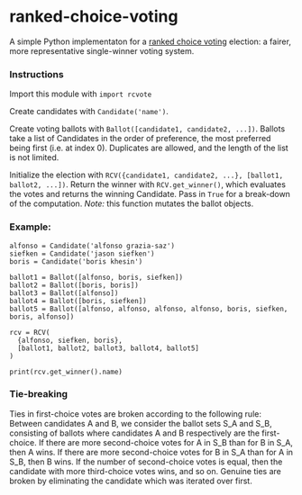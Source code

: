 # ranked-choice-voting
A simple Python implementaton for a [ranked choice voting](https://en.wikipedia.org/wiki/Ranked_voting) election: a fairer, more representative single-winner voting system.


### Instructions 

Import this module with `import rcvote`

Create candidates with `Candidate('name')`.

Create voting ballots with `Ballot([candidate1, candidate2, ...])`. Ballots take a list of Candidates in the order of preference, the most preferred being first (i.e. at index 0).
Duplicates are allowed, and the length of the list is not limited.

Initialize the election with `RCV({candidate1, candidate2, ...}, [ballot1, ballot2, ...])`. Return the winner with `RCV.get_winner()`, which evaluates the votes and returns the winning Candidate. Pass in `True` for a break-down of the computation. *Note:* this function mutates the ballot objects.

### Example:
```
alfonso = Candidate('alfonso grazia-saz')
siefken = Candidate('jason siefken')
boris = Candidate('boris khesin')

ballot1 = Ballot([alfonso, boris, siefken])
ballot2 = Ballot([boris, boris])
ballot3 = Ballot([alfonso])
ballot4 = Ballot([boris, siefken])
ballot5 = Ballot([alfonso, alfonso, alfonso, alfonso, boris, siefken, boris, alfonso])

rcv = RCV(
  {alfonso, siefken, boris},
  [ballot1, ballot2, ballot3, ballot4, ballot5]
)

print(rcv.get_winner().name)
```

### Tie-breaking
Ties in first-choice votes are broken according to the following rule: Between candidates A and B, we consider the ballot sets S_A and S_B, consisting of ballots where candidates A and B respectively are the first-choice. If there are more second-choice votes for A in S_B than for B in S_A, then A wins. If there are more second-choice votes for B in S_A than for A in S_B, then B wins. If the number of second-choice votes is equal, then the candidate with more third-choice votes wins, and so on. Genuine ties are broken by eliminating the candidate which was iterated over first.
